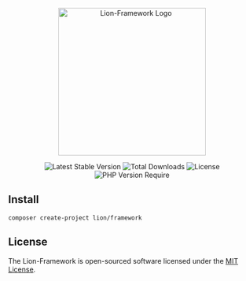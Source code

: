 <p align="center">
  <a href="https://lion-client.vercel.app/" target="_blank">
    <img 
         src="https://user-images.githubusercontent.com/56183278/230516080-096130be-e474-4f3a-a78a-44d3973ff715.png" 
         width="300" 
         alt="Lion-Framework Logo"
    >
  </a>
</p>

<p align="center">
  <img src="http://poser.pugx.org/lion/framework/v" alt="Latest Stable Version">
  <img src="http://poser.pugx.org/lion/framework/downloads" alt="Total Downloads">
  <img src="http://poser.pugx.org/lion/framework/license" alt="License">
  <img src="http://poser.pugx.org/lion/framework/require/php" alt="PHP Version Require">
</p>

## Install

```shell
composer create-project lion/framework
```

## License

The Lion-Framework is open-sourced software licensed under the [MIT License](https://github.com/Sleon4/Lion-Framework/blob/main/LICENSE).
